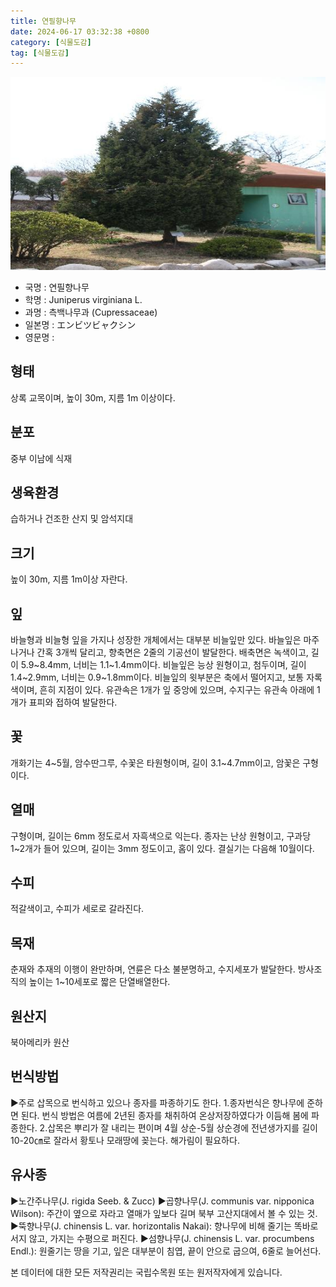 ```yaml
---
title: 연필향나무
date: 2024-06-17 03:32:38 +0800
category: [식물도감]
tag: [식물도감]
---
```




![연필향나무](/assets/img/fileUpload/plants/basic/Cupressaceae/Juniperus/15065/15065_20160802141827133files_th2.jpg)
- 국명 : 연필향나무
- 학명 : Juniperus virginiana L.
- 과명 : 측백나무과 (Cupressaceae)
- 일본명 : エンビツビャクシン
- 영문명 : 


## 형태
상록 교목이며, 높이 30m, 지름 1m 이상이다.
## 분포
중부 이남에 식재
## 생육환경
습하거나 건조한 산지 및 암석지대
## 크기
높이 30m, 지름 1m이상 자란다.
## 잎
바늘형과 비늘형 잎을 가지나 성장한 개체에서는 대부분 비늘잎만 있다. 바늘잎은 마주나거나 간혹 3개씩 달리고, 향축면은 2줄의 기공선이 발달한다. 배축면은 녹색이고, 길이 5.9~8.4mm, 너비는 1.1~1.4mm이다. 비늘잎은 능상 원형이고, 첨두이며, 길이 1.4~2.9mm, 너비는 0.9~1.8mm이다. 비늘잎의 윗부분은 축에서 떨어지고, 보통 자록색이며, 흔히 지점이 있다. 유관속은 1개가 잎 중앙에 있으며, 수지구는 유관속 아래에 1개가 표피와 접하여 발달한다. 
## 꽃
개화기는 4~5월, 암수딴그루, 수꽃은 타원형이며, 길이 3.1~4.7mm이고, 암꽃은 구형이다.

## 열매
구형이며, 길이는 6mm 정도로서 자흑색으로 익는다. 종자는 난상 원형이고, 구과당 1~2개가 들어 있으며, 길이는 3mm 정도이고, 홈이 있다. 결실기는 다음해 10월이다.

## 수피
적갈색이고, 수피가 세로로 갈라진다.
## 목재
춘재와 추재의 이행이 완만하며, 연륜은 다소 불분명하고, 수지세포가 발달한다. 방사조직의 높이는 1~10세포로 짧은 단열배열한다.
## 원산지
북아메리카 원산
## 번식방법
▶주로 삽목으로 번식하고 있으나 종자를 파종하기도 한다. 
1.종자번식은 향나무에 준하면 된다. 번식 방법은 여름에 2년된 종자를 채취하여 온상저장하였다가 이듬해 봄에 파종한다.
2.삽목은 뿌리가 잘 내리는 편이며 4월 상순-5월 상순경에 전년생가지를 길이 10-20㎝로 잘라서 황토나 모래땅에 꽂는다. 해가림이 필요하다.
## 유사종
▶노간주나무(J. rigida Seeb. & Zucc)
▶곱향나무(J. communis var. nipponica Wilson): 주간이 옆으로 자라고 열매가 잎보다 길며 북부 고산지대에서 볼 수 있는 것.
▶뚝향나무(J. chinensis L. var. horizontalis Nakai): 향나무에 비해 줄기는 똑바로 서지 않고, 가지는 수평으로 퍼진다. 
▶섬향나무(J. chinensis L. var. procumbens Endl.): 원줄기는 땅을 기고, 잎은 대부분이 침엽, 끝이 안으로 굽으여, 6줄로 늘어선다.






본 데이터에 대한 모든 저작권리는 국립수목원 또는 원저작자에게 있습니다.
